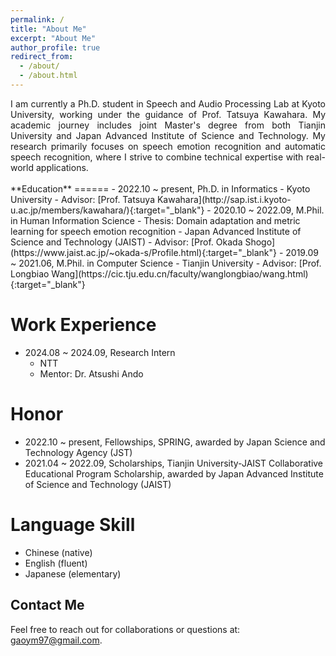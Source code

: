 ```yaml
---
permalink: /
title: "About Me"
excerpt: "About Me"
author_profile: true
redirect_from: 
  - /about/
  - /about.html
---
```


<div style="text-align: justify;">
I am currently a Ph.D. student in Speech and Audio Processing Lab at Kyoto University, working under the guidance of Prof. Tatsuya Kawahara. My academic journey includes joint Master's degree from both Tianjin University and Japan Advanced Institute of Science and Technology. My research primarily focuses on speech emotion recognition and automatic speech recognition, where I strive to combine technical expertise with real-world applications.
</div>

<br>
**Education**
======
- 2022.10 ~ present, Ph.D. in Informatics
  - Kyoto University
  - Advisor: [Prof. Tatsuya Kawahara](http://sap.ist.i.kyoto-u.ac.jp/members/kawahara/){:target="_blank"}
- 2020.10 ~ 2022.09, M.Phil. in Human Information Science
  - Thesis: Domain adaptation and metric learning for speech emotion recognition
  - Japan Advanced Institute of Science and Technology (JAIST)
  - Advisor: [Prof. Okada Shogo](https://www.jaist.ac.jp/~okada-s/Profile.html){:target="_blank"}
- 2019.09 ~ 2021.06, M.Phil. in Computer Science
  - Tianjin University
  - Advisor: [Prof. Longbiao Wang](https://cic.tju.edu.cn/faculty/wanglongbiao/wang.html){:target="_blank"}
 
**Work Experience**
======
- 2024.08 ~ 2024.09, Research Intern 
  - NTT 
  - Mentor: Dr. Atsushi Ando

**Honor**
======
- 2022.10 ~ present, Fellowships, SPRING, awarded by Japan Science and Technology Agency (JST) 
- 2021.04 ~ 2022.09, Scholarships, Tianjin University-JAIST Collaborative Educational Program Scholarship, awarded by Japan Advanced Institute of Science and Technology (JAIST)

**Language Skill**
======
- Chinese (native)
- English (fluent)
- Japanese (elementary)
  
**Contact Me**
------
Feel free to reach out for collaborations or questions at: [gaoym97@gmail.com](mailto:gaoym97@gmail.com).
